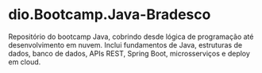 # dio.Bootcamp.Java-Bradesco
Repositório do bootcamp Java, cobrindo desde lógica de programação até desenvolvimento em nuvem. Inclui fundamentos de Java, estruturas de dados, banco de dados, APIs REST, Spring Boot, microsserviços e deploy em cloud.
